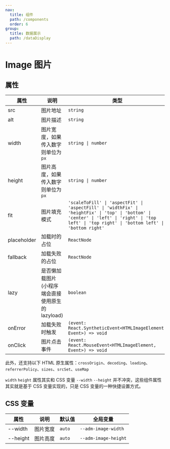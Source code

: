 ```yaml
---
nav:
  title: 组件
  path: /components
  order: 6
group:
  title: 数据展示
  path: /dataDisplay
---
```


# Image 图片

<code src='@ui/Image'></code>

## 属性

| 属性        | 说明                                              | 类型                                                                                                                                                                                              | 默认值          |
| ----------- | ------------------------------------------------- | ------------------------------------------------------------------------------------------------------------------------------------------------------------------------------------------------- | --------------- |
| src         | 图片地址                                          | `string`                                                                                                                                                                                          | -               |
| alt         | 图片描述                                          | `string`                                                                                                                                                                                          | -               |
| width       | 图片宽度，如果传入数字则单位为 `px`               | `string \| number`                                                                                                                                                                                | -               |
| height      | 图片高度，如果传入数字则单位为 `px`               | `string \| number`                                                                                                                                                                                | -               |
| fit         | 图片填充模式                                      | `'scaleToFill' \| 'aspectFit' \| 'aspectFill' \| 'widthFix' \| 'heightFix' \| 'top' \| 'bottom' \| 'center' \| 'left' \| 'right' \| 'top left' \| 'top right' \| 'bottom left' \| 'bottom right'` | `'scaleToFill'` |
| placeholder | 加载时的占位                                      | `ReactNode`                                                                                                                                                                                       | 默认占位        |
| fallback    | 加载失败的占位                                    | `ReactNode`                                                                                                                                                                                       | 默认占位        |
| lazy        | 是否懒加载图片(小程序端会直接使用原生的 lazyload) | `boolean`                                                                                                                                                                                         | `false`         |
| onError     | 加载失败时触发                                    | `(event: React.SyntheticEvent<HTMLImageElement, Event>) => void`                                                                                                                                  | -               |
| onClick     | 图片点击事件                                      | `(event: React.MouseEvent<HTMLImageElement, Event>) => void`                                                                                                                                      | -               |

此外，还支持以下 HTML 原生属性：`crossOrigin`、`decoding`、`loading`、`referrerPolicy`、`sizes`、`srcSet`、`useMap`

`width` `height` 属性其实和 CSS 变量 `--width` `--height` 并不冲突，这些组件属性其实就是基于 CSS 变量实现的，只是 CSS 变量的一种快捷设置方式。

## CSS 变量

| 属性     | 说明     | 默认值 | 全局变量             |
| -------- | -------- | ------ | -------------------- |
| --width  | 图片宽度 | `auto` | `--adm-image-width`  |
| --height | 图片高度 | `auto` | `--adm-image-height` |
